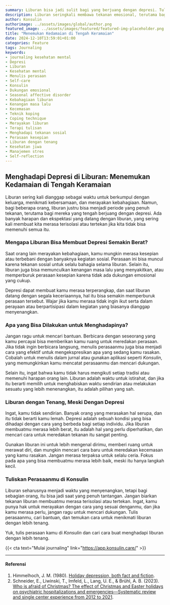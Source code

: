 ```yaml
---
summary: Liburan bisa jadi sulit bagi yang berjuang dengan depresi. Tulis perasaanmu dan cari dukungan untuk melewati liburan dengan lebih tenang.
description: Liburan seringkali membawa tekanan emosional, terutama bagi mereka yang menghadapi depresi. Perasaan kesepian atau tertekan bisa semakin kuat dengan ekspektasi untuk bahagia selama musim liburan. Salah satu cara untuk menghadapinya adalah dengan mencari dukungan atau menulis perasaan, seperti menggunakan aplikasi Konsulin. Ingat, kamu tidak harus ikut serta dalam setiap tradisi atau merayakan dengan cara yang sama seperti orang lain. Fokuslah pada perasaanmu dan temukan cara untuk menghadapi liburan dengan lebih tenang, tanpa merasa terpaksa untuk selalu ceria.
author: Konsulin
authorimage: ../assets/images/global/author.png
featured_image: ../assets/images/featured/featured-img-placeholder.png
title: "Menemukan Kedamaian di Tengah Keramaian"
date: 2024-12-10T13:59:01+01:00
categories: Feature
tags: Journaling
keywords:
- journaling kesehatan mental
- Depresi
- Liburan
- Kesehatan mental
- Menulis perasaan
- Self-care
- Konsulin
- Dukungan emosional
- Seasonal affective disorder
- Kebahagiaan liburan
- Kenangan masa lalu
- Kecemasan
- Teknik koping
- Coping technique
- Merayakan liburan
- Terapi tulisan
- Menghadapi tekanan sosial
- Perasaan kesepian
- Liburan dengan tenang
- Kesehatan jiwa
- Manajemen stres
- Self-reflection
---
```


## Menghadapi Depresi di Liburan: Menemukan Kedamaian di Tengah Keramaian

Liburan sering kali dianggap sebagai waktu untuk berkumpul dengan keluarga, menikmati kebersamaan, dan merayakan kebahagiaan. Namun, bagi beberapa orang, liburan justru bisa menjadi periode yang penuh tekanan, terutama bagi mereka yang tengah berjuang dengan depresi. Ada banyak harapan dan ekspektasi yang datang dengan liburan, yang sering kali membuat kita merasa terisolasi atau tertekan jika kita tidak bisa memenuhi semua itu.

### Mengapa Liburan Bisa Membuat Depresi Semakin Berat?

Saat orang lain merayakan kebahagiaan, kamu mungkin merasa kesepian atau terbebani dengan banyaknya kegiatan sosial. Perasaan ini bisa muncul karena tekanan sosial untuk selalu bahagia selama liburan. Selain itu, liburan juga bisa memunculkan kenangan masa lalu yang menyakitkan, atau memperburuk perasaan kesepian karena tidak ada dukungan emosional yang cukup.

Depresi dapat membuat kamu merasa terperangkap, dan saat liburan datang dengan segala keceriaannya, hal itu bisa semakin memperburuk perasaan tersebut. Wajar jika kamu merasa tidak ingin ikut serta dalam perayaan atau berpartisipasi dalam kegiatan yang biasanya dianggap menyenangkan.

### Apa yang Bisa Dilakukan untuk Menghadapinya?

Jangan ragu untuk mencari bantuan. Berbicara dengan seseorang yang kamu percayai bisa memberikan kamu ruang untuk meredakan perasaan. Jika tidak ingin berbicara langsung, menulis perasaanmu juga bisa menjadi cara yang efektif untuk mengekspresikan apa yang sedang kamu rasakan. Cobalah untuk menulis dalam jurnal atau gunakan aplikasi seperti *Konsulin*, yang memungkinkan kamu mencatat perasaanmu dan mencari dukungan.

Selain itu, ingat bahwa kamu tidak harus mengikuti setiap tradisi atau memenuhi harapan orang lain. Liburan adalah waktu untuk istirahat, dan jika itu berarti memilih untuk menghabiskan waktu sendirian atau melakukan sesuatu yang lebih menenangkan, itu adalah pilihan yang sah.

### Liburan dengan Tenang, Meski Dengan Depresi

Ingat, kamu tidak sendirian. Banyak orang yang merasakan hal serupa, dan itu tidak berarti kamu lemah. Depresi adalah sebuah kondisi yang bisa dihadapi dengan cara yang berbeda bagi setiap individu. Jika liburan membuatmu merasa lebih berat, itu adalah hal yang perlu diperhatikan, dan mencari cara untuk meredakan tekanan itu sangat penting.

Gunakan liburan ini untuk lebih mengenal dirimu, memberi ruang untuk merawat diri, dan mungkin mencari cara baru untuk meredakan kecemasan yang kamu rasakan. Jangan merasa terpaksa untuk selalu ceria. Fokus pada apa yang bisa membuatmu merasa lebih baik, meski itu hanya langkah kecil.

### Tuliskan Perasaanmu di Konsulin

Liburan seharusnya menjadi waktu yang menyenangkan, tetapi bagi sebagian orang, itu bisa jadi saat yang penuh tantangan. Jangan biarkan tekanan liburan membuatmu merasa terisolasi atau tertekan. Ingat, kamu punya hak untuk merayakan dengan cara yang sesuai denganmu, dan jika kamu merasa perlu, jangan ragu untuk mencari dukungan. Tulis perasaanmu, cari bantuan, dan temukan cara untuk menikmati liburan dengan lebih tenang.

Yuk, tulis perasaan kamu di *Konsulin* dan cari cara buat menghadapi liburan dengan lebih tenang.

{{< cta text="Mulai journaling" link="https://app.konsulin.care/" >}}

---

#### Referensi

1. Himmelhoch, J. M. (1980). [Holiday depression, both fact and fiction](https://www.tandfonline.com/doi/pdf/10.1080/00325481.1980.11715636).
1. Schneider, E., Liwinski, T., Imfeld, L., Lang, U. E., & Brühl, A. B. (2023). [Who is afraid of Christmas? The effect of Christmas and Easter holidays on psychiatric hospitalizations and emergencies—Systematic review and single center experience from 2012 to 2021](https://www.frontiersin.org/journals/psychiatry/articles/10.3389/fpsyt.2022.1049935/full).
